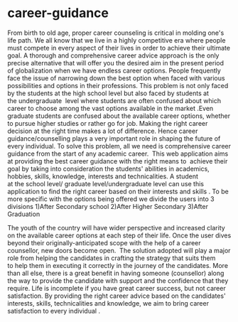 # career-guidance
From birth to old age, proper career counseling is critical in molding one's life path. We all know that we live in a highly competitive era where people must compete in every aspect of their lives in order to achieve their ultimate goal. A thorough and comprehensive career advice approach is the only precise alternative that will offer you the desired aim in the present period of globalization when we have endless career options. People frequently face the issue of narrowing down the best option when faced with various possibilities and options in their professions. 
This problem is not only faced by the students at the high school level but also faced by students at the undergraduate  level where students are often confused about which career to choose among the vast options available in the market .Even graduate students are confused about the available career options, whether to pursue higher studies or rather go for job.
Making the right career decision at the right time makes a lot of difference. Hence career guidance/counselling plays a very important role in shaping the future of every individual.
To solve this problem, all we need is comprehensive career guidance from the start of any academic career.  This web application aims at providing the best career guidance with the right means to  achieve their goal by taking into consideration the students' abilities in academics, hobbies, skills, knowledge, interests and technicalities. A student at the school level/ graduate level/undergraduate level can use this application to find the right career based on their interests and skills .
To be more specific with the options being offered we divide the users into 3 divisions
  1)After Secondary school
  2)After Higher Secondary
  3)After Graduation

The youth of the country will have wider perspective and increased clarity on the available career options at each step of their life. Once the user dives beyond their originally-anticipated scope with the help of a career counsellor, new doors become open. 
The solution adopted will play a major role from helping the candidates in crafting the strategy that suits them to help them in executing it correctly in the journey of the candidates.
More than all else, there is a great benefit in having someone (counsellor) along the way to provide the candidate with support and the confidence that they require.
Life is incomplete if you have great career success, but not career satisfaction. By providing the right career advice based on the candidates' interests, skills, technicalities and knowledge, we aim to bring career satisfaction to every individual .



